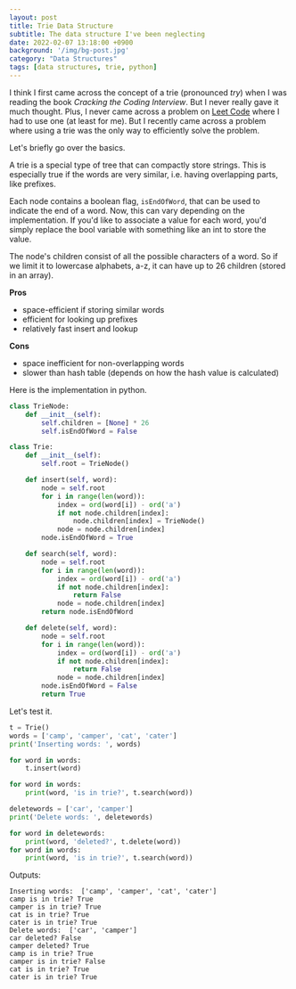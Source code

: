 ```yaml
---
layout: post
title: Trie Data Structure
subtitle: The data structure I've been neglecting
date: 2022-02-07 13:18:00 +0900
background: '/img/bg-post.jpg'
category: "Data Structures"
tags: [data structures, trie, python]
---
```



I think I first came across the concept of a trie (pronounced *try*) when I was reading the book *Cracking the Coding Interview*. But I never really gave it much thought. Plus, I never came across a problem on [Leet Code](https://www.leetcode.com) where I had to use one (at least for me). But I recently came across a problem where using a trie was the only way to efficiently solve the problem.

Let's briefly go over the basics.

A trie is a special type of tree that can compactly store strings. This is especially true if the words are very similar, i.e. having overlapping parts, like prefixes.

Each node contains a boolean flag, `isEndOfWord`, that can be used to indicate the end of a word. Now, this can vary depending on the implementation. If you'd like to associate a value for each word, you'd simply replace the bool variable with something like an int to store the value.

The node's children consist of all the possible characters of a word. So if we limit it to lowercase alphabets, a-z, it can have up to 26 children (stored in an array).

**Pros**
* space-efficient if storing similar words
* efficient for looking up prefixes
* relatively fast insert and lookup

**Cons**
* space inefficient for non-overlapping words
* slower than hash table (depends on how the hash value is calculated)

Here is the implementation in python.

```python
class TrieNode:
    def __init__(self):
        self.children = [None] * 26
        self.isEndOfWord = False

class Trie:
    def __init__(self):
        self.root = TrieNode()

    def insert(self, word):
        node = self.root
        for i in range(len(word)):
            index = ord(word[i]) - ord('a')
            if not node.children[index]:
                node.children[index] = TrieNode()
            node = node.children[index]
        node.isEndOfWord = True

    def search(self, word):
        node = self.root
        for i in range(len(word)):
            index = ord(word[i]) - ord('a')
            if not node.children[index]:
                return False
            node = node.children[index]
        return node.isEndOfWord

    def delete(self, word):
        node = self.root
        for i in range(len(word)):
            index = ord(word[i]) - ord('a')
            if not node.children[index]:
                return False
            node = node.children[index]
        node.isEndOfWord = False
        return True

```

Let's test it.
```python
t = Trie()
words = ['camp', 'camper', 'cat', 'cater']
print('Inserting words: ', words)

for word in words:
    t.insert(word)

for word in words:
    print(word, 'is in trie?', t.search(word))

deletewords = ['car', 'camper']
print('Delete words: ', deletewords)

for word in deletewords:
    print(word, 'deleted?', t.delete(word))
for word in words:
    print(word, 'is in trie?', t.search(word))
```

Outputs:
```
Inserting words:  ['camp', 'camper', 'cat', 'cater']
camp is in trie? True
camper is in trie? True
cat is in trie? True
cater is in trie? True
Delete words:  ['car', 'camper']
car deleted? False
camper deleted? True
camp is in trie? True
camper is in trie? False
cat is in trie? True
cater is in trie? True
```
